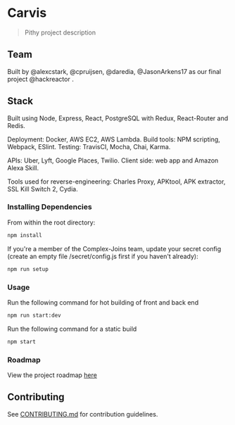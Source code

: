 # Carvis

> Pithy project description

## Team

Built by @alexcstark, @cpruijsen, @daredia, @JasonArkens17 as our final project @hackreactor .

## Stack

Built using Node, Express, React, PostgreSQL with Redux, React-Router and Redis.

Deployment: Docker, AWS EC2, AWS Lambda.
Build tools: NPM scripting, Webpack, ESlint.
Testing: TravisCI, Mocha, Chai, Karma.

APIs: Uber, Lyft, Google Places, Twilio.
Client side: web app and Amazon Alexa Skill.

Tools used for reverse-engineering: Charles Proxy, APKtool, APK extractor, SSL Kill Switch 2, Cydia.

### Installing Dependencies

From within the root directory:
```sh
npm install
```

If you're a member of the Complex-Joins team, update your secret config (create an empty file /secret/config.js first if you haven't already):
```sh
npm run setup
```

### Usage

Run the following command for hot building of front and back end
```sh
npm run start:dev
```


Run the following command for a static build
```sh
npm start
```

### Roadmap

View the project roadmap [here](LINK_TO_PROJECT_ISSUES)

## Contributing

See [CONTRIBUTING.md](CONTRIBUTING.md) for contribution guidelines.
